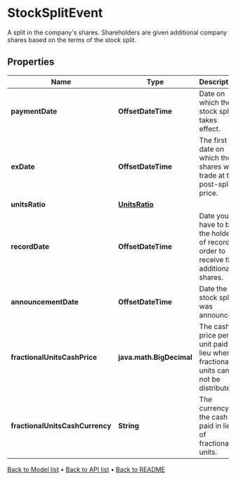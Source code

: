 

# StockSplitEvent

A split in the company's shares. Shareholders are given additional company shares based on the terms of the stock split.

## Properties

| Name | Type | Description | Notes |
|------------ | ------------- | ------------- | -------------|
|**paymentDate** | **OffsetDateTime** | Date on which the stock split takes effect. |  [optional] |
|**exDate** | **OffsetDateTime** | The first date on which the shares will trade at the post-split price. |  [optional] |
|**unitsRatio** | [**UnitsRatio**](UnitsRatio.md) |  |  |
|**recordDate** | **OffsetDateTime** | Date you have to be the holder of record in order to receive the additional shares. |  [optional] |
|**announcementDate** | **OffsetDateTime** | Date the stock split was announced. |  [optional] |
|**fractionalUnitsCashPrice** | **java.math.BigDecimal** | The cash price per unit paid in lieu when fractional units can not be distributed. |  [optional] |
|**fractionalUnitsCashCurrency** | **String** | The currency of the cash paid in lieu of fractional units. |  [optional] |



[Back to Model list](../README.md#documentation-for-models) &#8226; [Back to API list](../README.md#documentation-for-api-endpoints) &#8226; [Back to README](../README.md)



